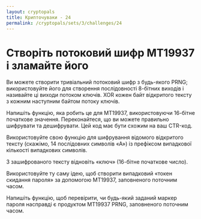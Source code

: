 ```yaml
---
layout: cryptopals
title: Крипточуваки - 24
permalink: /cryptopals/sets/3/challenges/24
---
```


# Створіть потоковий шифр MT19937 і зламайте його

Ви можете створити тривіальний потоковий шифр з будь-якого PRNG; використовуйте його для створення послідовності 8-бітних виходів і називайте ці виходи потоком ключів. XOR кожен байт відкритого тексту з кожним наступним байтом потоку ключів.

Напишіть функцію, яка робить це для MT19937, використовуючи 16-бітне початкове значення. Переконайтеся, що ви можете правильно шифрувати та дешифрувати. Цей код має бути схожим на ваш CTR-код.

Використовуйте свою функцію для шифрування відомого відкритого тексту (скажімо, 14 послідовних символів «А») із префіксом випадкової кількості випадкових символів.

З зашифрованого тексту відновіть «ключ» (16-бітне початкове число).

Використовуйте ту саму ідею, щоб створити випадковий «токен скидання пароля» за допомогою MT19937, заповненого поточним часом.

Напишіть функцію, щоб перевірити, чи будь-який заданий маркер пароля насправді є продуктом MT19937 PRNG, заповненого поточним часом.